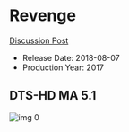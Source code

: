 # Revenge

[Discussion Post](https://www.avsforum.com/threads/bass-eq-for-filtered-movies.2995212/post-56884348)

* Release Date: 2018-08-07
* Production Year: 2017

## DTS-HD MA 5.1

![img 0](https://i.imgur.com/59tHez3.jpg)

